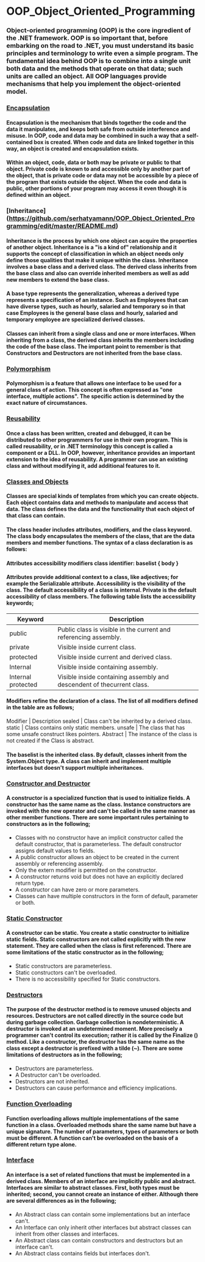 # OOP_Object_Oriented_Programming

### Object-oriented programming (OOP) is the core ingredient of the .NET framework. OOP is so important that, before embarking on the road to .NET, you must understand its basic principles and terminology to write even a simple program. The fundamental idea behind OOP is to combine into a single unit both data and the methods that operate on that data; such units are called an object. All OOP languages provide mechanisms that help you implement the object-oriented model.


### [Encapsulation](https://github.com/serhatyamann/OOP_Object_Oriented_Programming/tree/master/Encapsulation)

#### Encapsulation is the mechanism that binds together the code and the data it manipulates, and keeps both safe from outside interference and misuse. In OOP, code and data may be combined in such a way that a self-contained box is created. When code and data are linked together in this way, an object is created and encapsulation exists.

#### Within an object, code, data or both may be private or public to that object. Private code is known to and accessible only by another part of the object, that is private code or data may not be accessible by a piece of the program that exists outside the object. When the code and data is public, other portions of your program may access it even though it is defined within an object.

### [Inheritance](<a href="javascript:void(0);">https://github.com/serhatyamann/OOP_Object_Oriented_Programming/edit/master/README.md</a>)

#### Inheritance is the process by which one object can acquire the properties of another object. Inheritance is a "is a kind of" relationship and it supports the concept of classification in which an object needs only define those qualities that make it unique within the class. Inheritance involves a base class and a derived class. The derived class inherits from the base class and also can override inherited members as well as add new members to extend the base class.

#### A base type represents the generalization, whereas a derived type represents a specification of an instance. Such as Employees that can have diverse types, such as hourly, salaried and temporary so in that case Employees is the general base class and hourly, salaried and temporary employee are specialized derived classes.

#### Classes can inherit from a single class and one or more interfaces. When inheriting from a class, the derived class inherits the members including the code of the base class. The important point to remember is that Constructors and Destructors are not inherited from the base class.

### [Polymorphism](https://github.com/serhatyamann/OOP_Object_Oriented_Programming/blob/master/README.md)

#### Polymorphism is a feature that allows one interface to be used for a general class of action. This concept is often expressed as "one interface, multiple actions". The specific action is determined by the exact nature of circumstances.

### [Reusability](https://github.com/serhatyamann/OOP_Object_Oriented_Programming/blob/master/README.md)

#### Once a class has been written, created and debugged, it can be distributed to other programmers for use in their own program. This is called reusability, or in .NET terminology this concept is called a component or a DLL. In OOP, however, inheritance provides an important extension to the idea of reusability. A programmer can use an existing class and without modifying it, add additional features to it.

### [Classes and Objects](https://github.com/serhatyamann/OOP_Object_Oriented_Programming/blob/master/README.md)

#### Classes are special kinds of templates from which you can create objects. Each object contains data and methods to manipulate and access that data. The class defines the data and the functionality that each object of that class can contain.

#### The class header includes attributes, modifiers, and the class keyword. The class body encapsulates the members of the class, that are the data members and member functions. The syntax of a class declaration is as follows:

#### Attributes accessibility modifiers class identifier: baselist { body }

#### Attributes provide additional context to a class, like adjectives; for example the Serializable attribute. Accessibility is the visibility of the class. The default accessibility of a class is internal. Private is the default accessibility of class members. The following table lists the accessibility keywords;


Keyword | Description
------------ | -------------
public | Public class is visible in the current and referencing assembly.
private | Visible inside current class.
protected | Visible inside current and derived class.
Internal | Visible inside containing assembly.
Internal protected | Visible inside containing assembly and descendent of thecurrent class.

#### Modifiers refine the declaration of a class. The list of all modifiers defined in the table are as follows;

Modifier | Description
sealed | Class can't be inherited by a derived class.
static | Class contains only static members.
unsafe | The class that has some unsafe construct likes pointers.
Abstract | The instance of the class is not created if the Class is abstract.

#### The baselist is the inherited class. By default, classes inherit from the System.Object type. A class can inherit and implement multiple interfaces but doesn't support multiple inheritances.

### [Constructor and Destructor](https://github.com/serhatyamann/OOP_Object_Oriented_Programming/blob/master/README.md)

#### A constructor is a specialized function that is used to initialize fields. A constructor has the same name as the class. Instance constructors are invoked with the new operator and can't be called in the same manner as other member functions. There are some important rules pertaining to constructors as in the following;

* Classes with no constructor have an implicit constructor called the default constructor, that is parameterless. The default constructor assigns default values to fields.
* A public constructor allows an object to be created in the current assembly or referencing assembly.
* Only the extern modifier is permitted on the constructor.
* A constructor returns void but does not have an explicitly declared return type.
* A constructor can have zero or more parameters.
* Classes can have multiple constructors in the form of default, parameter or both.

### [Static Constructor](https://github.com/serhatyamann/OOP_Object_Oriented_Programming/blob/master/README.md)

#### A constructor can be static. You create a static constructor to initialize static fields. Static constructors are not called explicitly with the new statement. They are called when the class is first referenced. There are some limitations of the static constructor as in the following;

* Static constructors are parameterless.
* Static constructors can't be overloaded.
* There is no accessibility specified for Static constructors.

### [Destructors](https://github.com/serhatyamann/OOP_Object_Oriented_Programming/blob/master/README.md)

#### The purpose of the destructor method is to remove unused objects and resources. Destructors are not called directly in the source code but during garbage collection. Garbage collection is nondeterministic. A destructor is invoked at an undetermined moment. More precisely a programmer can't control its execution; rather it is called by the Finalize () method. Like a constructor, the destructor has the same name as the class except a destructor is prefixed with a tilde (~). There are some limitations of destructors as in the following;

* Destructors are parameterless.
* A Destructor can't be overloaded.
* Destructors are not inherited.
* Destructors can cause performance and efficiency implications.

### [Function Overloading](https://github.com/serhatyamann/OOP_Object_Oriented_Programming/blob/master/README.md)

#### Function overloading allows multiple implementations of the same function in a class. Overloaded methods share the same name but have a unique signature. The number of parameters, types of parameters or both must be different. A function can't be overloaded on the basis of a different return type alone. 

### [Interface](https://github.com/serhatyamann/OOP_Object_Oriented_Programming/blob/master/README.md)

#### An interface is a set of related functions that must be implemented in a derived class. Members of an interface are implicitly public and abstract. Interfaces are similar to abstract classes. First, both types must be inherited; second, you cannot create an instance of either. Although there are several differences as in the following;

* An Abstract class can contain some implementations but an interface can't.
* An Interface can only inherit other interfaces but abstract classes can inherit from other classes and interfaces.
* An Abstract class can contain constructors and destructors but an interface can't.
* An Abstract class contains fields but interfaces don't.

